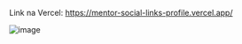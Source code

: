 Link na Vercel: https://mentor-social-links-profile.vercel.app/

![image](https://github.com/user-attachments/assets/a9eb5bfe-9aa7-43ba-8be6-a506cc99aebc)
